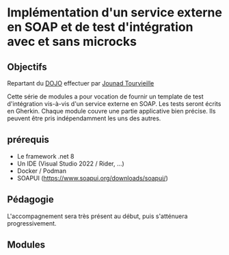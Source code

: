 # Implémentation d'un service externe en SOAP et de test d'intégration avec et sans microcks

## Objectifs

Repartant du [DOJO](https://github.com/jtourvieille/DotNetIntegrationTests/tree/main) effectuer par [Jounad Tourvieille](https://github.com/jtourvieille)

Cette série de modules a pour vocation de fournir un template de test d'intégration vis-à-vis d'un service externe en SOAP. Les tests seront écrits en Gherkin. Chaque module couvre une partie applicative bien précise. Ils peuvent être pris indépendamment les uns des autres.

## prérequis

- Le framework .net 8
- Un IDE (Visual Studio 2022 / Rider, ...)
- Docker / Podman
- SOAPUI (https://www.soapui.org/downloads/soapui/)

## Pédagogie

L'accompagnement sera très présent au début, puis s'atténuera progressivement.

## Modules
